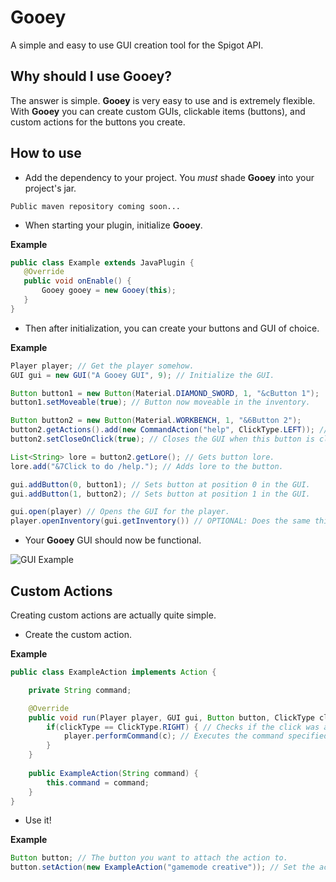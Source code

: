 # Gooey
 A simple and easy to use GUI creation tool for the Spigot API.
 
 ## Why should I use Gooey?
 The answer is simple. **Gooey** is very easy to use and is extremely flexible.
 With **Gooey** you can create custom GUIs, clickable items (buttons), and custom actions for the buttons you create.
 
 ## How to use
 
 - Add the dependency to your project. You *must* shade **Gooey** into your project's jar.
 
 ```
Public maven repository coming soon...
 ```
 
 - When starting your plugin, initialize **Gooey**.
 
 **Example**
 
 ```java
public class Example extends JavaPlugin {
    @Override
    public void onEnable() {
        Gooey gooey = new Gooey(this);
    }
}
 ```

 - Then after initialization, you can create your buttons and GUI of choice.
 
 **Example**
 
 ```java
Player player; // Get the player somehow.
GUI gui = new GUI("A Gooey GUI", 9); // Initialize the GUI.

Button button1 = new Button(Material.DIAMOND_SWORD, 1, "&cButton 1");
button1.setMoveable(true); // Button now moveable in the inventory.

Button button2 = new Button(Material.WORKBENCH, 1, "&6Button 2");
button2.getActions().add(new CommandAction("help", ClickType.LEFT)); // Button now executes the command "/help" on click.
button2.setCloseOnClick(true); // Closes the GUI when this button is clicked.

List<String> lore = button2.getLore(); // Gets button lore.
lore.add("&7Click to do /help."); // Adds lore to the button.

gui.addButton(0, button1); // Sets button at position 0 in the GUI.
gui.addButton(1, button2); // Sets button at position 1 in the GUI.

gui.open(player) // Opens the GUI for the player.
player.openInventory(gui.getInventory()) // OPTIONAL: Does the same thing as the line before.
 ```

- Your **Gooey** GUI should now be functional.

![GUI Example]("https://image.prntscr.com/image/J6JhuX94QXyPupWDTs60rQ.png")

## Custom Actions

Creating custom actions are actually quite simple.

- Create the custom action.

**Example**
```java
public class ExampleAction implements Action {

    private String command;

    @Override
    public void run(Player player, GUI gui, Button button, ClickType clickType) {
        if(clickType == ClickType.RIGHT) { // Checks if the click was a right click.
            player.performCommand(c); // Executes the command specified in the constructor's "command" parameter.
        }
    }
   
    public ExampleAction(String command) {
        this.command = command;
    }
}
```

- Use it!

**Example**
```java
Button button; // The button you want to attach the action to.
button.setAction(new ExampleAction("gamemode creative")); // Set the action.
```
